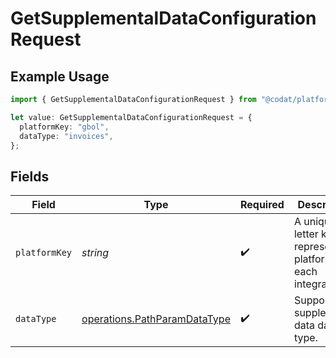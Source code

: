 # GetSupplementalDataConfigurationRequest

## Example Usage

```typescript
import { GetSupplementalDataConfigurationRequest } from "@codat/platform/sdk/models/operations";

let value: GetSupplementalDataConfigurationRequest = {
  platformKey: "gbol",
  dataType: "invoices",
};
```

## Fields

| Field                                                                               | Type                                                                                | Required                                                                            | Description                                                                         | Example                                                                             |
| ----------------------------------------------------------------------------------- | ----------------------------------------------------------------------------------- | ----------------------------------------------------------------------------------- | ----------------------------------------------------------------------------------- | ----------------------------------------------------------------------------------- |
| `platformKey`                                                                       | *string*                                                                            | :heavy_check_mark:                                                                  | A unique 4-letter key to represent a platform in each integration.                  | gbol                                                                                |
| `dataType`                                                                          | [operations.PathParamDataType](../../../sdk/models/operations/pathparamdatatype.md) | :heavy_check_mark:                                                                  | Supported supplemental data data type.                                              | invoices                                                                            |